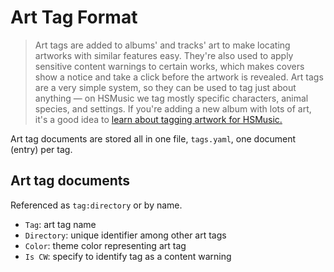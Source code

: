 # Art Tag Format

> Art tags are added to albums' and tracks' art to make locating artworks with similar features easy. They're also used to apply sensitive content warnings to certain works, which makes covers show a notice and take a click before the artwork is revealed. Art tags are a very simple system, so they can be used to tag just about anything — on HSMusic we tag mostly specific characters, animal species, and settings. If you're adding a new album with lots of art, it's a good idea to [learn about tagging artwork for HSMusic.](../guidelines/art-tags.md)

Art tag documents are stored all in one file, `tags.yaml`, one document (entry) per tag.

## Art tag documents

Referenced as `tag:directory` or by name.

* `Tag`: art tag name
* `Directory`: unique identifier among other art tags
* `Color`: theme color representing art tag
* `Is CW`: specify to identify tag as a content warning
